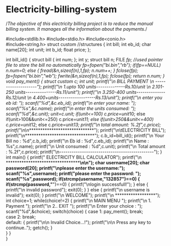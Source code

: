# Electricity-billing-system
/*The objective of this electricity billing project is to reduce the manual billing system. It manages all the information about the payments.*/

#include<stdlib.h>
#include<stdio.h>
#include<conio.h>
#include<string.h>
struct custom //structures
{
	int bill;
	int eb_id;
	char name[20];
	int unit;
	int b_id;
	float price;
};

int bill_id() 
  {
  	struct bill
    {
	int num;
    };
   int y;
   struct bill n;
   FILE *fp; //used pointer file to store the bill no automatically
   fp=fopen("bi.bin","rb");
   if(fp==NULL) 
      n.num=0;
      else
      {
      	fread(&n,sizeof(n),1,fp);
      	n.num++;
	  }
	  fclose(fp);
      fp=fopen("bi.bin","wb");
      fwrite(&n,sizeof(n),1,fp);
   fclose(fp);
   return n.num;
  }
  void pay_ment() 
{
	struct custom c;
	int unit;
	printf("\n                     BILL PAYMENT \n                --------------------");
    printf("\n 1.upto 100 units--------------Rs.10/unit \n 2.101-250 units---------------Rs.11/unit");
    printf("\n 3.250-400 units--------------Rs.12/unit \n 4.400+units------------------Rs.13/unit");
	printf("\n enter you eb id: ");
	scanf("%d",&c.eb_id);
	printf("\n enter your name:  ");
	scanf("%s",&c.name);
	printf("\n enter the units consumed:   ");
	scanf("%d",&c.unit);
	unit=c.unit;
	if(unit<=100)
	 c.price=unit*10;
	else if(unit>100&&unit<=250)
	 c.price=unit*11;
	else if(unit>250&&unit<=400)
	 c.price=unit*12;
	else 
	 c.price=unit*13;
	printf("\n total amount:    %.2f",c.price);
	printf("\n\n******************************");
    printf("\n\tELECTRICITY BILL");
    printf("\n*******************************");
    c.b_id=bill_id();
	printf("\n     Your Bill no   : %d",c.b_id);
    printf("\n     Eb id          : %d",c.eb_id);
    printf("\n     Name           : %s",c.name);
    printf("\n     Unit consumed  : %d",c.unit);
    printf("\n     Total amount   : %.2f",c.price);
    printf("\n----------------------------------------------");
   }
int main()
{
	printf("                                       ELECTRICITY BILL CALCULATOR");
	printf("\n                                 *************************************\n\n");
    char username[20];
	char password[20];
	printf("\nplease enter the username:");
	scanf("%s",username);
	printf("please enter the password: ");
	scanf("%s",password);
	if(strcmp(username,"132857")==0)
	{
		if(strcmp(password,"****")==0)
		{
			printf("\nlogin successfull!");
		}
		else
		{
			printf("\n invalid password");
			exit(0);
		}
	}
	else
	{
		printf("\n username is invalid");
		exit(0);
    }
      printf("\n                                           WELCOME");
	  printf("\n                                      ******************");
    int choice=1;
    while(choice!=2)
    {
      printf("\n                                         MAIN MENU  ");	
      printf("\n                                        1. Payment  ");
      printf("\n                                        2.. EXIT ");
      printf("\n Enter your choice :   ");
      scanf("%d",&choice);
       switch(choice)
        {
          case 1: pay_ment();
                  break;    
          case 2: break;	  	  
          default:
		  {
          	printf("\n\n  Invalid Choice...!");
          	printf("\n\n Press any key to continue..");
          	getch();
	     } 	          	  	
        }
     } 	
 }
